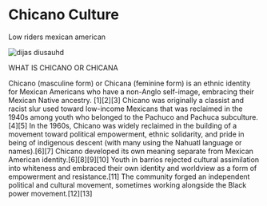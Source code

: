# Chicano Culture
Low riders mexican american

![dijas diusauhd](https://i.pinimg.com/750x/ba/54/e9/ba54e9c25a865f99ee83f1db38167fd2.jpg)





WHAT IS CHICANO OR CHICANA




Chicano (masculine form) or Chicana (feminine form) is an ethnic identity for Mexican Americans who have a non-Anglo self-image, embracing their Mexican Native ancestry. [1][2][3] Chicano was originally a classist and racist slur used toward low-income Mexicans that was reclaimed in the 1940s among youth who belonged to the Pachuco and Pachuca subculture.[4][5] In the 1960s, Chicano was widely reclaimed in the building of a movement toward political empowerment, ethnic solidarity, and pride in being of indigenous descent (with many using the Nahuatl language or names).[6][7] Chicano developed its own meaning separate from Mexican American identity.[6][8][9][10] Youth in barrios rejected cultural assimilation into whiteness and embraced their own identity and worldview as a form of empowerment and resistance.[11] The community forged an independent political and cultural movement, sometimes working alongside the Black power movement.[12][13]
